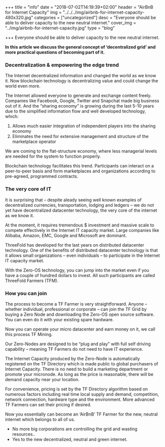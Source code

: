 +++
title = "info"
date = "2018-07-02T14:19:39+02:00"
header = "AirBnB for Internet Capacity"
img = "../../../img/airbnb-for-internet-capacity-480x320.jpg"
categories = ["uncategorized"]
desc = "Everyone should be able to deliver capacity to the new neutral internet."
cover_img = "../img/airbnb-for-internet-capacity.jpg"
type = "blog"

+++
Everyone should be able to deliver capacity to the new neutral internet.

**In this article we discuss the general concept of ‘decentralized grid’ and more practical questions of becoming part of it.**

### Decentralization &amp; empowering the edge trend

The Internet decentralized information and changed the world as we know it. Now blockchain technology is decentralizing value and could change the world even more.

The Internet allowed everyone to generate and exchange content freely. Companies like Facebook, Google, Twitter and Snapchat made big business out of it. And the “sharing economy” is growing during the last 5-10 years due to the simplified information flow and well developed technology, which:

1. Allows much easier integration of independent players into the sharing economy
2. Eliminates the need for extensive management and structure of the marketplace operator

We are coming to the flat-structure economy, where less managerial levels are needed for the system to function properly.

Blockchain technology facilitates this trend. Participants can interact on a peer-to-peer basis and form marketplaces and organizations according to pre-agreed, programmed contracts.

### The very core of IT

It is surprising that – despite aleady seeing well known examples of decentralized currencies, transportation, lodging and ledgers – we do not yet have decentralized datacenter technology, the very core of the internet as we know it.

At the moment, it requires tremendous $ investment and massive scale to compete effectively in the Internet IT capacity market. Large companies like Alibaba, Amazon, EMC, Google and Microsoft are dominant.

ThreeFold has developed for the last years on distributed datacenter technology. One of the benefits of distributed datacenter technology is that it allows small organizations – even individuals – to participate in the Internet IT capacity market.

With the Zero-OS technology, you can jump into the market even if you have a couple of hundred dollars to invest. All such participants are called ThreeFold Farmers (TFM).

### How you can join

The process to become a TF Farmer is very straightforward. Anyone – whether individual, professional or corporate – can join the TF Grid by buying a Zero Node and downloading the Zero-OS open source software. You can even do it with your existing spare hardware.

Now you can operate your micro datacenter and earn money on it, we call this process TF Mining.

Our Zero-Nodes are designed to be “plug and play” with full self driving capability – meaning TF Farmers do not need to have IT experience.

The Internet Capacity produced by the Zero-Node is automatically registered on the TF Directory which is made public to global purchasers of Internet Capacity. There is no need to build a marketing department or promote your micronode. As long as the price is reasonable, there will be demand capacity near your location.

For convenience, pricing is set by the TF Directory algorithm based on numerous factors including real time local supply and demand, competition, network connection, hardware type and the environment. More advanced TF Farmers can set their pricing if desired.

Now you essentially can become an ‘AirBnB’ TF Farmer for the new, neutral internet which belongs to all of us.

* No more big corporations are controlling the grid and wasting resources..
* Yes to the new decentralized, neutral and green internet.
